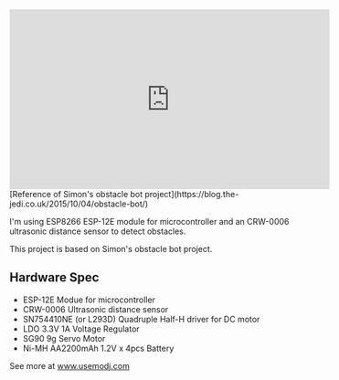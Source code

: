<iframe width="560" height="315" src="https://www.youtube.com/embed/videoseries?list=PLcHVoFu6PWis2R5zd9V5m-hgXXP-9I8st" frameborder="0" allowfullscreen></iframe>
[Reference of Simon's obstacle bot project](https://blog.the-jedi.co.uk/2015/10/04/obstacle-bot/)

I'm using ESP8266 ESP-12E module for microcontroller and  an CRW-0006 ultrasonic distance sensor to detect obstacles.

 This project is based on Simon's obstacle bot project.
 
## Hardware Spec

- ESP-12E Modue for microcontroller
- CRW-0006 Ultrasonic distance sensor
- SN754410NE (or L293D) Quadruple Half-H driver for DC motor
- LDO 3.3V 1A Voltage Regulator
- SG90 9g Servo Motor
- Ni-MH AA2200mAh 1.2V x 4pcs Battery

See more at www.usemodj.com

